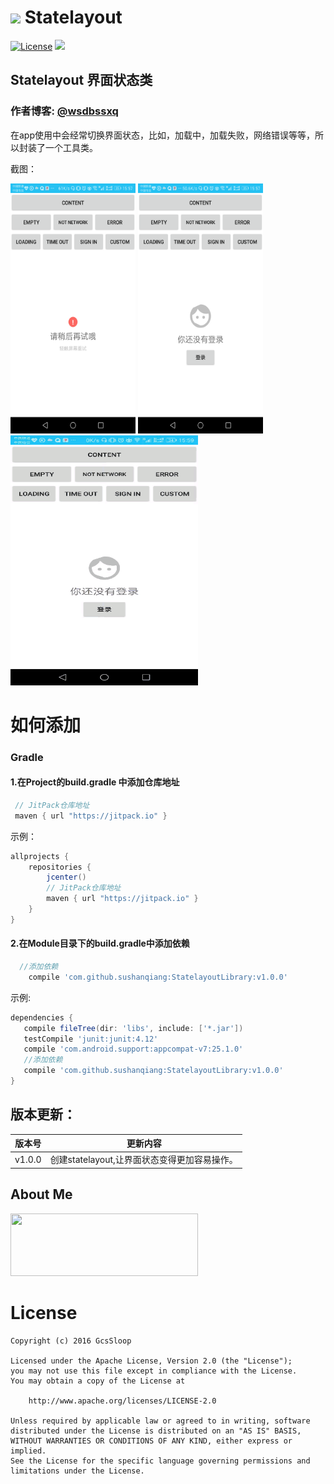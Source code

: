 # <img src="http://ww2.sinaimg.cn/large/005Xtdi2jw1f2jqaxc47fj3074074mxf.jpg" width=32 /> Statelayout

[![License](https://img.shields.io/badge/license-Apache%202-green.svg)](https://www.apache.org/licenses/LICENSE-2.0)
[![](https://jitpack.io/v/sushanqiang/StatelayoutLibrary.svg)](https://jitpack.io/#sushanqiang/StatelayoutLibrary)

## Statelayout 界面状态类
### 作者博客: [@wsdbssxq](http://blog.csdn.net/wsdbssxq?viewmode=contents)

 在app使用中会经常切换界面状态，比如，加载中，加载失败，网络错误等等，所以封装了一个工具类。

 截图：

<img src="https://github.com/sushanqiang/StatelayoutLibrary/blob/master/img/Screenshot_20170420-155733.png" width=200 height=400 />

<img src="https://github.com/sushanqiang/StatelayoutLibrary/blob/master/img/Screenshot_20170420-155743.png" width=200 height=400 />

<img src="https://github.com/sushanqiang/StatelayoutLibrary/blob/master/img/2017-04-20_16_18_29.gif" width=300 height=400/>

# 如何添加
### Gradle
#### 1.在Project的build.gradle 中添加仓库地址
``` gradle
 // JitPack仓库地址
 maven { url "https://jitpack.io" }
```

示例：
``` gradle
allprojects {
    repositories {
        jcenter()
        // JitPack仓库地址
        maven { url "https://jitpack.io" }
    }
}
```
#### 2.在Module目录下的build.gradle中添加依赖
```gradle
  //添加依赖
    compile 'com.github.sushanqiang:StatelayoutLibrary:v1.0.0'
```

示例:
 ``` gradle
dependencies {
    compile fileTree(dir: 'libs', include: ['*.jar'])
    testCompile 'junit:junit:4.12'
    compile 'com.android.support:appcompat-v7:25.1.0'
    //添加依赖
    compile 'com.github.sushanqiang:StatelayoutLibrary:v1.0.0'
}
```
 
## 版本更新：
版本号 | 更新内容
:-----:| ------------
v1.0.0 | 创建statelayout,让界面状态变得更加容易操作。
 



## About Me

<a href="http://blog.csdn.net/wsdbssxq?viewmode=contents" target="_blank"> <img src="http://avatar.csdn.net/C/5/3/1_wsdbssxq.jpg" width=300 height=100 /> </a>

# License
```
Copyright (c) 2016 GcsSloop

Licensed under the Apache License, Version 2.0 (the "License");
you may not use this file except in compliance with the License.
You may obtain a copy of the License at

    http://www.apache.org/licenses/LICENSE-2.0

Unless required by applicable law or agreed to in writing, software
distributed under the License is distributed on an "AS IS" BASIS,
WITHOUT WARRANTIES OR CONDITIONS OF ANY KIND, either express or implied.
See the License for the specific language governing permissions and
limitations under the License.
```

